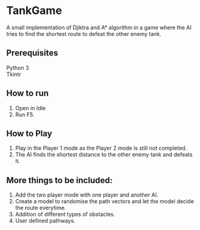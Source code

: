 # TankGame
A small implementation of Djiktra and A* algorithm in a game where the AI tries to find the shortest route to defeat the other enemy tank.

## Prerequisites
Python 3 <br>
Tkintr

## How to run
1. Open in Idle
2. Run F5.

## How to Play

1. Play in the Player 1 mode as the Player 2 mode is still not completed.
2. The AI finds the shortest distance to the other enemy tank and defeats it.

## More things to be included:
1. Add the two player mode with one player and another AI.
2. Create a model to randomise the path vectors and let the model decide the route everytime.
3. Addition of different types of obstacles.
4. User defined pathways.
